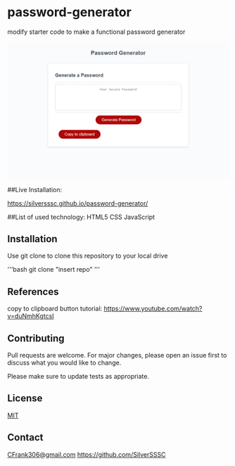# password-generator
modify starter code to make a functional password generator


![Preview of the project](./passgen.png)


##Live Installation:

https://silversssc.github.io/password-generator/


##List of used technology:
HTML5
CSS
JavaScript


## Installation

Use git clone to clone this repository to your local drive

'''bash
git clone "insert repo"
'''

## References
copy to clipboard button tutorial: https://www.youtube.com/watch?v=duNmhKgtcsI

## Contributing
Pull requests are welcome. For major changes, please open an issue first to discuss what you would like to change.

Please make sure to update tests as appropriate.

## License
[MIT](https://choosealicense.com/licenses/mit/)

## Contact
CFrank306@gmail.com
https://github.com/SilverSSSC
